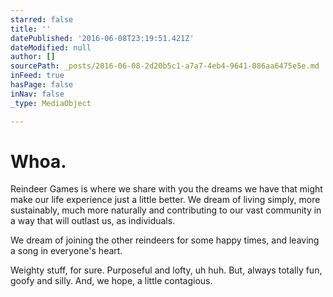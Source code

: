 ```yaml
---
starred: false
title: ''
datePublished: '2016-06-08T23:19:51.421Z'
dateModified: null
author: []
sourcePath: _posts/2016-06-08-2d20b5c1-a7a7-4eb4-9641-086aa6475e5e.md
inFeed: true
hasPage: false
inNav: false
_type: MediaObject

---
```

# Whoa.

Reindeer Games is where we share with you the dreams we have that might make our life experience just a little better. We dream of living simply, more sustainably, much more naturally and contributing to our vast community in a way that will outlast us, as individuals. 

We dream of joining the other reindeers for some happy times, and leaving a song in everyone's heart.

Weighty stuff, for sure. Purposeful and lofty, uh huh. But, always totally fun, goofy and silly. And, we hope, a little contagious.